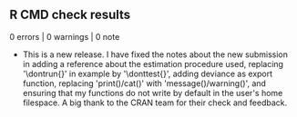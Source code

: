 ## R CMD check results

0 errors | 0 warnings | 0 note

* This is a new release. I have fixed the notes about the new submission in adding a reference about the estimation procedure used, replacing '\dontrun{}' in example by '\donttest{}', adding deviance as export function, replacing 'print()/cat()' with 'message()/warning()', and ensuring that my functions do not write by default in the user's home filespace. A big thank to the CRAN team for their check and feedback.
